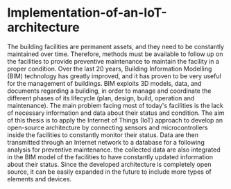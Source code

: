 # Implementation-of-an-IoT-architecture
The building facilities are permanent assets, and they need to be constantly maintained over time. Therefore, methods must be available to follow up on the facilities to provide preventive maintenance to maintain the facility in a proper condition. Over the last 20 years, Building Information Modelling (BIM) technology has greatly improved, and it has proven to be very useful for the management of buildings. BIM exploits 3D models, data, and documents regarding a building, in order to manage and coordinate the different phases of its lifecycle (plan, design, build, operation and maintenance). The main problem facing most of today's facilities is the lack of necessary information and data about their status and condition.  The aim of this thesis is to apply the Internet of Things (IoT) approach to develop an open-source architecture by connecting sensors and microcontrollers inside the facilities to constantly monitor their status. Data are then transmitted through an Internet network to a database for a following analysis for preventive maintenance. the collected data are also integrated in the BIM model of the facilities to have constantly updated information about their status. Since the developed architecture is completely open source, it can be easily expanded in the future to include more types of elements and devices.
